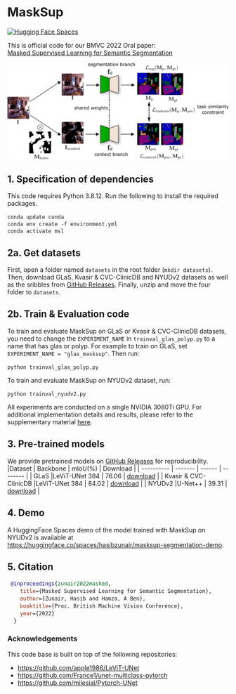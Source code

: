 # MaskSup
[![Hugging Face Spaces](https://img.shields.io/badge/🤗%20Hugging%20Face-Spaces-blue)](https://huggingface.co/spaces/hasibzunair/masksup-segmentation-demo)

This is official code for our BMVC 2022 Oral paper:<br>
[Masked Supervised Learning for Semantic Segmentation](https://arxiv.org/abs/2210.00923)
<br>

![attention](https://github.com/hasibzunair/masksup-segmentation/blob/master/media/pipeline.png)

## 1. Specification of dependencies

This code requires Python 3.8.12. Run the following to install the required packages.
```
conda update conda
conda env create -f environment.yml
conda activate msl 
```

## 2a. Get datasets

First, open a folder named 
`datasets` in the root folder (`mkdir datasets`). Then, download GLaS, Kvasir & CVC-ClinicDB and NYUDv2 datasets as well as the sribbles from [GitHub Releases](https://github.com/hasibzunair/masksup-segmentation/releases/tag/v1.0). Finally, unzip and move the four folder to `datasets`.


## 2b. Train & Evaluation code
To train and evaluate MaskSup on GLaS or Kvasir & CVC-ClinicDB datasets, you need to change the `EXPERIMENT_NAME` in `trainval_glas_polyp.py` to a name that has glas or polyp. For example to train on GLaS, set `EXPERIMENT_NAME = "glas_masksup"`. Then run:
```
python trainval_glas_polyp.py
```
To train and evaluate MaskSup on NYUDv2 dataset, run:
```
python trainval_nyudv2.py
```

All experiments are conducted on a single NVIDIA 3080Ti GPU. For additional implementation details and results, please refer to the supplementary material [here](https://github.com/hasibzunair/masksup-segmentation/blob/master/media/supplementary_materials.pdf).

## 3. Pre-trained models

We provide pretrained models on [GitHub Releases](https://github.com/hasibzunair/masksup-segmentation/releases/tag/v0.1) for reproducibility. 
|Dataset      | Backbone  |   mIoU(%)  |   Download   |
|  ---------- | -------   |  ------ |  --------   |
| GLaS     |LeViT-UNet 384  |  76.06  | [download](https://github.com/hasibzunair/masksup-segmentation/releases/download/v0.1/masksupglas76.06iou.pth)   |
| Kvasir & CVC-ClinicDB     |LeViT-UNet 384 | 84.02  | [download](https://github.com/hasibzunair/masksup-segmentation/releases/download/v0.1/masksuppolyp84.02iou.pth)  |
| NYUDv2        |U-Net++ |  39.31  |  [download](https://github.com/hasibzunair/masksup-segmentation/releases/download/v0.1/masksupnyu39.31iou.pth)   |


## 4. Demo
A HuggingFace Spaces demo of the model trained with MaskSup on NYUDv2 is available at https://huggingface.co/spaces/hasibzunair/masksup-segmentation-demo.

## 5. Citation

```bibtex
 @inproceedings{zunair2022masked,
    title={Masked Supervised Learning for Semantic Segmentation},
    author={Zunair, Hasib and Hamza, A Ben},
    booktitle={Proc. British Machine Vision Conference},
    year={2022}
  }
```

### Acknowledgements
This code base is built on top of the following repositories: 
* https://github.com/apple1986/LeViT-UNet
* https://github.com/France1/unet-multiclass-pytorch
* https://github.com/milesial/Pytorch-UNet



